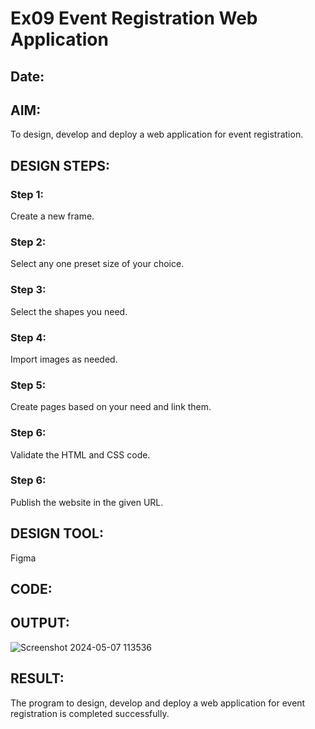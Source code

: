 # Ex09 Event Registration Web Application
## Date:

## AIM:
To design, develop and deploy a web application for event registration.

## DESIGN STEPS:

### Step 1:
Create a new frame.

### Step 2:
Select any one preset size of your choice.

### Step 3:
Select the shapes you need.

### Step 4:
Import images as needed.

### Step 5:
Create pages based on your need and link them.

### Step 6:

Validate the HTML and CSS code.

### Step 6:

Publish the website in the given URL.

## DESIGN TOOL:
Figma

## CODE:


## OUTPUT:

![Screenshot 2024-05-07 113536](https://github.com/Sudhakaran2452/Figma/assets/123586540/5d58770b-98ac-44b0-84e5-d51f5ff27324)


## RESULT:
The program to design, develop and deploy a web application for event registration is completed successfully.
